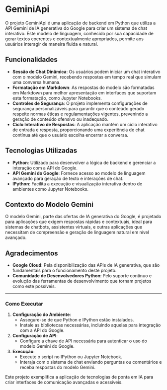 # GeminiApi

O projeto GeminiApi é uma aplicação de backend em Python que utiliza a API Gemini de IA generativa do Google para criar um sistema de chat interativo. Este modelo de linguagem, conhecido por sua capacidade de gerar textos coerentes e contextualmente apropriados, permite aos usuários interagir de maneira fluida e natural.

## Funcionalidades

- **Sessão de Chat Dinâmica**: Os usuários podem iniciar um chat interativo com o modelo Gemini, recebendo respostas em tempo real que simulam uma conversa humana.
- **Formatação em Markdown**: As respostas do modelo são formatadas em Markdown para melhor apresentação em interfaces que suportam esta formatação, como Jupyter Notebooks.
- **Controles de Segurança**: O projeto implementa configurações de segurança personalizáveis para garantir que o conteúdo gerado respeite normas éticas e regulamentações vigentes, prevenindo a geração de conteúdo ofensivo ou inadequado.
- **Ciclo Interativo de Respostas**: A aplicação mantém um ciclo interativo de entrada e resposta, proporcionando uma experiência de chat contínua até que o usuário escolha encerrar a conversa.

## Tecnologias Utilizadas

- **Python**: Utilizado para desenvolver a lógica de backend e gerenciar a interação com a API do Google.
- **API Gemini do Google**: Fornece acesso ao modelo de linguagem avançado para geração de texto e interações de chat.
- **IPython**: Facilita a execução e visualização interativa dentro de ambientes como Jupyter Notebooks.

## Contexto do Modelo Gemini

O modelo Gemini, parte das ofertas de IA generativa do Google, é projetado para aplicações que exigem respostas rápidas e contextuais, ideal para sistemas de chatbots, assistentes virtuais, e outras aplicações que necessitam de compreensão e geração de linguagem natural em nível avançado.

## Agradecimentos

- **Google Cloud**: Pela disponibilização das APIs de IA generativa, que são fundamentais para o funcionamento deste projeto.
- **Comunidade de Desenvolvedores Python**: Pelo suporte contínuo e evolução das ferramentas de desenvolvimento que tornam projetos como este possíveis.

---

### Como Executar

1. **Configuração do Ambiente**:
   - Assegure-se de que Python e IPython estão instalados.
   - Instale as bibliotecas necessárias, incluindo aquelas para integração com a API do Google.
2. **Configuração de API**:
   - Configure a chave de API necessária para autenticar o uso do modelo Gemini do Google.
3. **Execução**:
   - Execute o script no IPython ou Jupyter Notebook.
   - Interaja com o sistema de chat enviando perguntas ou comentários e receba respostas do modelo Gemini.

Este projeto exemplifica a aplicação de tecnologias de ponta em IA para criar interfaces de comunicação avançadas e acessíveis.
